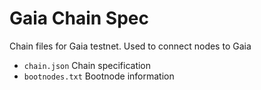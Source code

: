 # Gaia Chain Spec

Chain files for Gaia testnet. Used to connect nodes to Gaia

- `chain.json` Chain specification
- `bootnodes.txt` Bootnode information
